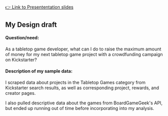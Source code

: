 [👉 Link to Presententation slides](https://docs.google.com/presentation/d/109jzeLPztlVUxcaFIfiLQABuF6tHNojmpO3DbngiKeE/edit?usp=sharing)

## My Design draft

#### Question/need: 
As a tabletop game developer, what can I do to raise the maximum amount of money for my next tabletop game project with a crowdfunding campaign on Kickstarter?

#### Description of my sample data:
I scraped data about projects in the Tabletop Games category from Kickstarter search results, as well as corresponding project, rewards, and creator pages.

I also pulled descriptive data about the games from BoardGameGeek's API, but ended up running out of time before incorporating into my analysis.

   
